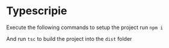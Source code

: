 # Typescripie

Execute the following commands to setup the project run `npm i`

And run `tsc` to build the project into the `dist` folder 